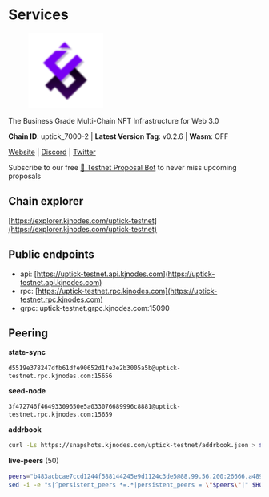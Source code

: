 # Services

<figure><img src="https://raw.githubusercontent.com/kj89/cosmos-images/main/logos/uptick.png" width="150" alt=""><figcaption></figcaption></figure>

The Business Grade Multi-Chain NFT Infrastructure for Web 3.0

**Chain ID**: uptick_7000-2 | **Latest Version Tag**: v0.2.6 | **Wasm**: OFF

[Website](https://uptick.network) | [Discord](https://discord.gg/UzeHS7fu5H) | [Twitter](https://twitter.com/uptickproject)



Subscribe to our free [🤖 Testnet Proposal Bot](https://t.me/kjnodes_testnet_proposal_bot) to never miss upcoming proposals


## Chain explorer
[https://explorer.kjnodes.com/uptick-testnet](https://explorer.kjnodes.com/uptick-testnet)

## Public endpoints

* api: [https://uptick-testnet.api.kjnodes.com](https://uptick-testnet.api.kjnodes.com)
* rpc: [https://uptick-testnet.rpc.kjnodes.com](https://uptick-testnet.rpc.kjnodes.com)
* grpc: uptick-testnet.grpc.kjnodes.com:15090

## Peering

**state-sync**

```text
d5519e378247dfb61dfe90652d1fe3e2b3005a5b@uptick-testnet.rpc.kjnodes.com:15656
```

**seed-node**

```text
3f472746f46493309650e5a033076689996c8881@uptick-testnet.rpc.kjnodes.com:15659
```

**addrbook**
```bash
curl -Ls https://snapshots.kjnodes.com/uptick-testnet/addrbook.json > $HOME/.uptickd/config/addrbook.json
```

**live-peers** (50)
```bash
peers="b483acbcae7ccd1244f588144245e9d1124c3de5@88.99.56.200:26666,a489dcbd4c5b7ef20d77c51dba217e85c631f463@65.108.105.48:20456,07df6fd3f41c4bda761931831439ab248eb3dae4@91.223.3.190:55056,878101ab9ad2402bfd700a3da58223778461c753@185.245.182.152:26656,52cdb51fe8692dea11de23b8c97c9d947a6eb1c2@51.222.44.116:10656,d5519e378247dfb61dfe90652d1fe3e2b3005a5b@65.109.68.190:15656,5739ae6fab71ec95fb3112f4d1ea2845782fa9f7@54.92.137.6:26656,11995495f726f4e4c2ab74862fdb30e87c167448@65.108.195.235:27656,af5262526a0800a29a0a7194e1488a9fa62d0005@195.3.223.208:26656,94734f927b16ff91f5e45875396295d6173ca918@74.50.70.118:11574,7dace139a0389ca95c5eda64ddf19a01e6d60d02@95.214.52.206:26656,1c66685cbf5c8dc0a739eb57c896d35eb2eed17c@141.94.139.233:28656,54ab9f0e04a2b6cd4dce985c762f1181db89f1e2@138.201.248.108:15656,49c86b1fdc3f99ac3108904aef4f64297f3f1415@209.222.97.81:26656,7a4f1c0baa2ff31c02163fb658c4eb8d119193c7@95.214.52.173:18656,e05ef87e0f9a2940cf057aefde89abf8171b00fb@65.109.84.250:15656,9d4d5e7c4f7c7cd0b7ef5fa580a0ea9e07f7bcc0@204.93.241.110:27656,45f58ce671967a10933ea3e2279be03f0ebcb42c@85.114.134.219:16656,b1d03edfc52afefb44b706f7a2c33c6a978a48f2@65.109.92.166:15656,29b9ad4e0eee5869a7bfc20bc3eecdfab668dc38@94.181.20.28:27656,0afb5ce897e69eec34fb32bf87f4a2f93f79e0b3@65.109.65.210:30656,d8d884d83df08d414da9cfe7e25227b80d235e22@65.109.50.106:28656,962d620d21ce5caba3e765501dd9b309cfac234f@78.31.64.11:26356,0148cb2bb6b646cb147b1651ad503fcf9abfc652@107.155.98.194:36656,40a93c4be9e2dcb155d60e174c0e00d6808283e7@65.109.52.56:26656,b9d3fe835ded0b93c39befad43fb3c4964ae740f@91.195.101.100:26656,1cc42ab449f3e3877d8f69ad78182cf9e07c2475@75.119.159.159:29656,e14c53936f604624461cdecd5159802299d90029@80.232.244.29:26656,883d6557bef1bae68c4fb569078caf0cf4c45bdd@142.132.202.50:26651,34d28eeb7be1b245fd64ba2df4cdf62b5eb60dd3@202.61.240.155:30001,d8777278648d8fc93800692a8b96a7f104df4f9a@194.163.135.127:26656,dedd92019e364182bc24e7d4052fd7cefa94a976@65.108.200.60:20656,49c5686794562d91cf8e63abe4bd3594d465d0b8@65.108.223.133:15656,e9fee55fdf6668e4e04927cdd85bbbbc9e9e43b1@209.145.62.101:26656,a818920590d15226a206ec4c73b1c5c20c56a435@65.21.134.202:26666,9fda526bd693e6b35a877a087f0061d4f20a7fba@65.108.108.52:20656,57876cfa3a101068885f302df69ff5556720af3b@154.26.137.198:36656,c9e397e81baa00e4469eae5a38127c93aacb348c@194.163.150.51:15656,b9e0210809b9dfc9cd299c6e83116d7fa45c6e27@65.109.68.93:46656,61fc7df6cfcbe1403405a8ffe5b48f9b6ee75f28@213.136.86.80:46656,7840c994f5d84bf114ebb10ba704ded1c1bd12fd@65.109.112.20:11054,d42cf28de5fcf5786d78fce2936633c9eb927b2e@65.109.84.214:56656,01c911bce80bf11b786f107eaa8d48878ee71908@95.217.224.252:36656,58cf2af0e94d7c55473a1e98225a6ff25baa0402@65.21.4.10:15656,20aaf646f9c766a8b81d838554ba6e593122ed1f@46.4.122.236:26656,a3b3712dfd366c5c39f6a6b3265c88c4166da86a@161.97.93.245:26661,2c952455a0e425081b54855091ab84c1fe73c4bc@65.108.231.124:10656,70c19420bb2d40c5a6c3466c69ead6e0877b9cc7@45.85.250.108:26656,9f59596937807defb3f3e664c6e0c76b089b9bf6@168.119.124.130:60656,2298edffe9306e4d9370233c1d29dab567829095@144.91.78.28:26656"
sed -i -e "s|^persistent_peers *=.*|persistent_peers = \"$peers\"|" $HOME/.uptickd/config/config.toml
```
